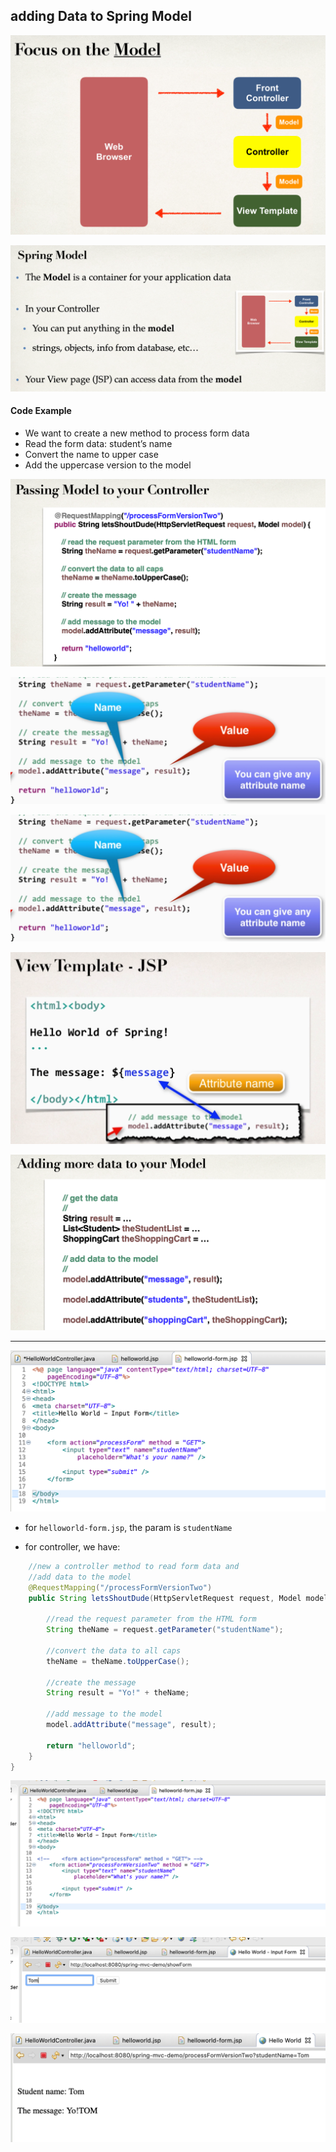 ## adding Data to Spring Model

![](img/2021-04-03-16-40-55.png)

![](img/2021-04-03-16-41-32.png)

#### Code Example

- We want to create a new method to process form data
- Read the form data: student’s name
- Convert the name to upper case
- Add the uppercase version to the model



![](img/2021-04-03-16-43-08.png)

![](img/2021-04-03-16-45-32.png)

![](img/2021-04-03-16-45-43.png)

![](img/2021-04-03-16-47-52.png)

![](img/2021-04-03-16-48-19.png)

---

![](img/2021-04-03-16-55-14.png)

- for `helloworld-form.jsp`, the param is `studentName`


- for controller, we have:

```java
	//new a controller method to read form data and
	//add data to the model
	@RequestMapping("/processFormVersionTwo")
	public String letsShoutDude(HttpServletRequest request, Model model) {
		
		//read the request parameter from the HTML form
		String theName = request.getParameter("studentName");
		
		//convert the data to all caps
		theName = theName.toUpperCase();
		
		//create the message
		String result = "Yo!" + theName;
		
		//add message to the model
		model.addAttribute("message", result);
		
		return "helloworld";
	}
}
```

![](img/2021-04-03-16-58-08.png)

![](img/2021-04-03-16-59-07.png)

![](img/2021-04-03-16-59-19.png)























